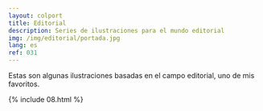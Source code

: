 ```yaml
---
layout: colport
title: Editorial
description: Series de ilustraciones para el mundo editorial
img: /img/editorial/portada.jpg
lang: es
ref: 031
---
```


Estas son algunas ilustraciones basadas en el campo editorial, uno de mis favoritos.

{% include 08.html %}
